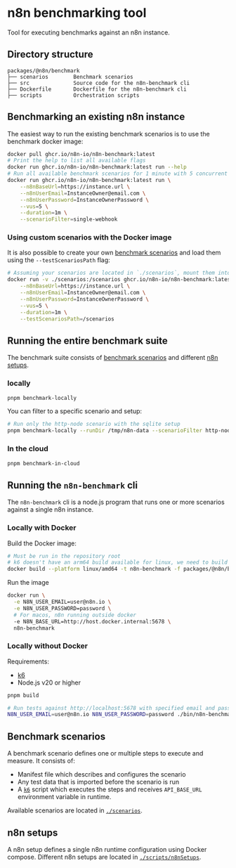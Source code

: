 # n8n benchmarking tool

Tool for executing benchmarks against an n8n instance.

## Directory structure

```text
packages/@n8n/benchmark
├── scenarios        Benchmark scenarios
├── src              Source code for the n8n-benchmark cli
├── Dockerfile       Dockerfile for the n8n-benchmark cli
├── scripts          Orchestration scripts
```

## Benchmarking an existing n8n instance

The easiest way to run the existing benchmark scenarios is to use the benchmark docker image:

```sh
docker pull ghcr.io/n8n-io/n8n-benchmark:latest
# Print the help to list all available flags
docker run ghcr.io/n8n-io/n8n-benchmark:latest run --help
# Run all available benchmark scenarios for 1 minute with 5 concurrent requests
docker run ghcr.io/n8n-io/n8n-benchmark:latest run \
	--n8nBaseUrl=https://instance.url \
	--n8nUserEmail=InstanceOwner@email.com \
	--n8nUserPassword=InstanceOwnerPassword \
	--vus=5 \
	--duration=1m \
	--scenarioFilter=single-webhook
```

### Using custom scenarios with the Docker image

It is also possible to create your own [benchmark scenarios](#benchmark-scenarios) and load them using the `--testScenariosPath` flag:

```sh
# Assuming your scenarios are located in `./scenarios`, mount them into `/scenarios` in the container
docker run -v ./scenarios:/scenarios ghcr.io/n8n-io/n8n-benchmark:latest run \
	--n8nBaseUrl=https://instance.url \
	--n8nUserEmail=InstanceOwner@email.com \
	--n8nUserPassword=InstanceOwnerPassword \
	--vus=5 \
	--duration=1m \
	--testScenariosPath=/scenarios
```

## Running the entire benchmark suite

The benchmark suite consists of [benchmark scenarios](#benchmark-scenarios) and different [n8n setups](#n8n-setups).

### locally

```sh
pnpm benchmark-locally
```

You can filter to a specific scenario and setup:

```sh
# Run only the http-node scenario with the sqlite setup
pnpm benchmark-locally --runDir /tmp/n8n-data --scenarioFilter http-node sqlite
```

### In the cloud

```sh
pnpm benchmark-in-cloud
```

## Running the `n8n-benchmark` cli

The `n8n-benchmark` cli is a node.js program that runs one or more scenarios against a single n8n instance.

### Locally with Docker

Build the Docker image:

```sh
# Must be run in the repository root
# k6 doesn't have an arm64 build available for linux, we need to build against amd64
docker build --platform linux/amd64 -t n8n-benchmark -f packages/@n8n/benchmark/Dockerfile .
```

Run the image

```sh
docker run \
  -e N8N_USER_EMAIL=user@n8n.io \
  -e N8N_USER_PASSWORD=password \
  # For macos, n8n running outside docker
  -e N8N_BASE_URL=http://host.docker.internal:5678 \
  n8n-benchmark
```

### Locally without Docker

Requirements:

- [k6](https://grafana.com/docs/k6/latest/set-up/install-k6/)
- Node.js v20 or higher

```sh
pnpm build

# Run tests against http://localhost:5678 with specified email and password
N8N_USER_EMAIL=user@n8n.io N8N_USER_PASSWORD=password ./bin/n8n-benchmark run
```

## Benchmark scenarios

A benchmark scenario defines one or multiple steps to execute and measure. It consists of:

- Manifest file which describes and configures the scenario
- Any test data that is imported before the scenario is run
- A [`k6`](https://grafana.com/docs/k6/latest/using-k6/http-requests/) script which executes the steps and receives `API_BASE_URL` environment variable in runtime.

Available scenarios are located in [`./scenarios`](./scenarios/).

## n8n setups

A n8n setup defines a single n8n runtime configuration using Docker compose. Different n8n setups are located in [`./scripts/n8nSetups`](./scripts/n8nSetups).
